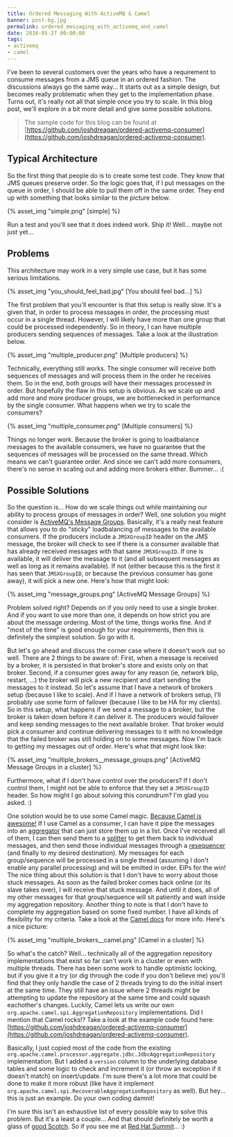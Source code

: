 ```yaml
---
title: Ordered Messaging With ActiveMQ & Camel
banner: post-bg.jpg
permalink: ordered_messaging_with_activemq_and_camel
date: 2016-05-27 00:00:00
tags:
- activemq
- camel
---
```



I've been to several customers over the years who have a requirement to consume messages from a JMS queue in an ordered fashion. The discussions always go the same way... It starts out as a simple design, but becomes really problematic when they get to the implementation phase. Turns out, it's really not all that simple once you try to scale. In this blog post, we'll explore in a bit more detail and give some possible solutions.<!-- more -->

> The sample code for this blog can be found at [https://github.com/joshdreagan/ordered-activemq-consumer](https://github.com/joshdreagan/ordered-activemq-consumer).

## Typical Architecture

So the first thing that people do is to create some test code. They know that JMS queues preserve order. So the logic goes that, if I put messages on the queue in order, I should be able to pull them off in the same order. They end up with something that looks similar to the picture below.

{% asset_img "simple.png" [simple] %}

Run a test and you'll see that it does indeed work. Ship it! Well... maybe not just yet...

## Problems

This architecture may work in a very simple use case, but it has some serious limitations.

{% asset_img "you_should_feel_bad.jpg" [You should feel bad...] %}

The first problem that you'll encounter is that this setup is really slow. It's a given that, in order to process messages in order, the processing must occur in a single thread. However, I will likely have more than one group that could be processed independently. So in theory, I can have multiple producers sending sequences of messages. Take a look at the illustration below.

{% asset_img "multiple_producer.png" [Multiple producers] %}

Technically, everything still works. The single consumer will receive both sequences of messages and will process them in the order he receives them. So in the end, both groups will have their messages processed in order. But hopefully the flaw in this setup is obvious. As we scale up and add more and more producer groups, we are bottlenecked in performance by the single consumer. What happens when we try to scale the consumers?

{% asset_img "multiple_consumer.png" [Multiple consumers] %}

Things no longer work. Because the broker is going to loadbalance messages to the available consumers, we have no guarantee that the sequences of messages will be processed on the same thread. Which means we can't guarantee order. And since we can't add more consumers, there's no sense in scaling out and adding more brokers either. Bummer... :(

## Possible Solutions

So the question is... How do we scale things out while maintaining our ability to process groups of messages in order? Well, one solution you might consider is [ActiveMQ's Message Groups](http://activemq.apache.org/message-groups.html). Basically, it's a really neat feature that allows you to do "sticky" loadbalancing of messages to the available consumers. If the producers include a `JMSXGroupID` header on the JMS message, the broker will check to see if there is a consumer available that has already received messages with that same `JMSXGroupID`. If one is available, it will deliver the message to it (and all subsequent messages as well as long as it remains available). If not (either because this is the first it has seen that `JMSXGroupID`, or because the previous consumer has gone away), it will pick a new one. Here's how that might look:

{% asset_img "message_groups.png" [ActiveMQ Message Groups] %}

Problem solved right? Depends on if you only need to use a single broker. And if you want to use more than one, it depends on how strict you are about the message ordering. Most of the time, things works fine. And if "most of the time" is good enough for your requirements, then this is definitely the simplest solution. So go with it.

But let's go ahead and discuss the corner case where it doesn't work out so well. There are 2 things to be aware of: First, when a message is received by a broker, it is persisted in that broker's store and exists only on that broker. Second, if a consumer goes away for any reason (ie, network blip, restart, ...) the broker will pick a new recipient and start sending the messages to it instead. So let's assume that I have a network of brokers setup (because I like to scale). And if I have a network of brokers setup, I'll probably use some form of failover (because I like to be HA for my clients). So in this setup, what happens if we send a message to a broker, but the broker is taken down before it can deliver it. The producers would failover and keep sending messages to the next available broker. That broker would pick a consumer and continue delivering messages to it with no knowledge that the failed broker was still holding on to some messages. Now I'm back to getting my messages out of order. Here's what that might look like:

{% asset_img "multiple_brokers__message_groups.png" [ActiveMQ Message Groups in a cluster] %}

Furthermore, what if I don't have control over the producers? If I don't control them, I might not be able to enforce that they set a `JMSXGroupID` header. So how might I go about solving this conundrum? I'm glad you asked. :)

One solution would be to use some Camel magic. [Because Camel is awesome!](http://camel.apache.org/) If I use Camel as a consumer, I can have it pipe the messages into an [aggregator](http://camel.apache.org/aggregator2.html) that can just store them up in a list. Once I've received all of them, I can then send them to a [splitter](http://camel.apache.org/splitter.html) to get them back to individual messages, and then send those individual messages through a [resequencer](http://camel.apache.org/resequencer.html) (and finally to my desired destination). My messages for each group/sequence will be processed in a single thread (assuming I don't enable any parallel processing) and will be emitted in order. EIPs for the win! The nice thing about this solution is that I don't have to worry about those stuck messages. As soon as the failed broker comes back online (or its slave takes over), I will receive that stuck message. And until it does, all of my other messages for that group/sequence will sit patiently and wait inside my aggregation repository. Another thing to note is that I don't have to complete my aggregation based on some fixed number. I have all kinds of flexibility for my criteria. Take a look at the [Camel docs](http://camel.apache.org/aggregator2.html) for more info. Here's a nice picture:

{% asset_img "multiple_brokers__camel.png" [Camel in a cluster] %}

So what's the catch? Well... technically all of the aggregation repository implementations that exist so far can't work in a cluster or even with multiple threads. There has been some work to handle optimistic locking, but if you give it a try (or dig through the code if you don't believe me) you'll find that they only handle the case of 2 threads trying to do the initial insert at the same time. They still have an issue where 2 threads might be attempting to update the repository at the same time and could squash eachother's changes. Luckily, Camel lets us write our own `org.apache.camel.spi.AggregationRepository` implementations. Did I mention that Camel rocks!? Take a look at the example code found here: [https://github.com/joshdreagan/ordered-activemq-consumer](https://github.com/joshdreagan/ordered-activemq-consumer).

Basically, I just copied most of the code from the existing `org.apache.camel.processor.aggregate.jdbc.JdbcAggregationRepository` implementation. But I added a `version` column to the underlying database tables and some logic to check and increment it (or throw an exception if it doesn't match) on insert/update. I'm sure there's a lot more that could be done to make it more robust (like have it implement `org.apache.camel.spi.RecoverableAggregationRepository` as well). But hey... this is just an example. Do your own coding damnit!

I'm sure this isn't an exhaustive list of every possible way to solve this problem. But it's a least a couple... And that should definitely be worth a glass of [good Scotch](https://www.masterofmalt.com/whiskies/lagavulin/lagavulin-16-year-old-whisky/). So if you see me at [Red Hat Summit](https://www.redhat.com/en/summit)... :)
